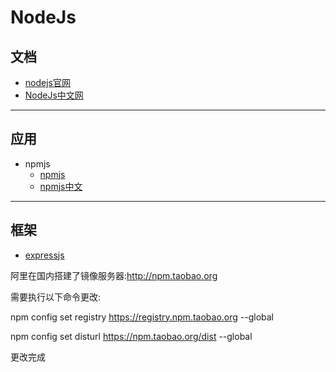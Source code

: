 #   NodeJs

##  文档
-   [nodejs官网](https://nodejs.org/en/)
-   [NodeJs中文网](http://nodejs.cn/)


----

##  应用
-   npmjs
    -   [npmjs](https://www.npmjs.com)
    -   [npmjs中文](https://www.npmjs.com.cn/)


----

##  框架
-   [expressjs](http://expressjs.com/)

阿里在国内搭建了镜像服务器:http://npm.taobao.org 

需要执行以下命令更改:

npm config set registry https://registry.npm.taobao.org --global

npm config set disturl https://npm.taobao.org/dist --global

更改完成

